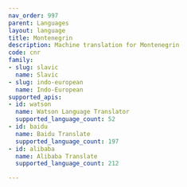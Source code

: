 ```yaml
---
nav_order: 997
parent: Languages
layout: language
title: Montenegrin
description: Machine translation for Montenegrin
code: cnr
family:
- slug: slavic
  name: Slavic
- slug: indo-european
  name: Indo-European
supported_apis:
- id: watson
  name: Watson Language Translator
  supported_language_count: 52
- id: baidu
  name: Baidu Translate
  supported_language_count: 197
- id: alibaba
  name: Alibaba Translate
  supported_language_count: 212

---
```


